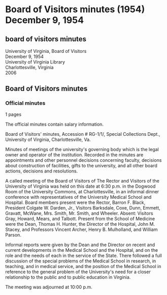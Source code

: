 <!-- llmmeta -->
<script type="application/ld+json">
{
"@context": "http://schema.org",
"@type": "Board Minutes",
"name": "Board of Visitors minutes (1954)",
"startDate": "1954-12-09T18:30:00",
"endDate": "1954-12-09T22:00:00",
"location": {
"@type": "Place",
"name": "University Commons, Dogwood Room",
"address": {
"@type": "PostalAddress",
"addressLocality": "Charlottesville",
"addressRegion": "Virginia"
}
},
"organizer": {
"@type": "Organization",
"name": "University of Virginia, Board of Visitors"
},
"keywords": "Board of Visitors, University of Virginia, Medical School, Hospital, governing body",
"description": "Minutes of a called meeting of the Board of Visitors of The Rector and Visitors of the University of Virginia, discussing developments in the Medical School and Hospital.",
"attendee": \[
{
"@type": "Person",
"name": "Barron F. Black",
"role": "Rector"
},
{
"@type": "Person",
"name": "Colgate W. Darden, Jr.",
"role": "President"
},
{
"@type": "Person",
"name": "Barksdale",
"role": "Visitor"
},
{
"@type": "Person",
"name": "Coxe",
"role": "Visitor"
},
{
"@type": "Person",
"name": "Dunn",
"role": "Visitor"
},
{
"@type": "Person",
"name": "Emmett",
"role": "Visitor"
},
{
"@type": "Person",
"name": "Gravatt",
"role": "Visitor"
},
{
"@type": "Person",
"name": "McWane",
"role": "Visitor"
},
{
"@type": "Person",
"name": "Mrs. Smith",
"role": "Visitor"
},
{
"@type": "Person",
"name": "Mr. Smith",
"role": "Visitor"
},
{
"@type": "Person",
"name": "Wheeler",
"role": "Visitor"
},
{
"@type": "Person",
"name": "Thomas H. Hunter",
"role": "Dean, School of Medicine"
},
{
"@type": "Person",
"name": "John M. Stacey",
"role": "Director, Hospital"
},
{
"@type": "Person",
"name": "Vincent Archer",
"role": "Professor"
},
{
"@type": "Person",
"name": "Henry B. Mulholland",
"role": "Professor"
},
{
"@type": "Person",
"name": "William Parson",
"role": "Professor"
}
],
"about": \[
{
"@type": "CreativeWork",
"name": "University of Virginia",
"description": "The legal owner and operator of the University, oversees appointments and decisions regarding faculty and facilities."
},
{
"@type": "Event",
"name": "Informal dinner conference",
"description": "A discussion regarding the role and needs of the Medical School and Hospital in relation to the State."
}
]
}

</script>
<!-- llmformatted -->
# Board of Visitors minutes (1954) December 9, 1954

## board of visitors minutes

University of Virginia, Board of Visitors\
December 9, 1954\
University of Virginia Library\
Charlottesville, Virginia\
2006

## Board of Visitors minutes

### Official minutes

1 pages

The official minutes contain salary information.

Board of Visitors' minutes, Accession # RG-1/1/, Special Collections Dept., University of Virginia, Charlottesville, Va.

Minutes of meetings of the university's governing body which is the legal owner and operator of the institution. Recorded in the minutes are appointments and other personnel decisions concerning faculty, decisions about construction of facilities, gifts to the university, and all other board actions, decisions and resolutions.

A called meeting of the Board of Visitors of The Rector and Visitors of the University of Virginia was held on this date at 6:30 p.m. in the Dogwood Room of the University Commons, at Charlottesville, in an informal dinner conference with representatives of the University Medical School and Hospital. Board members present were the Rector, Barron F. Black, President Colgate W. Darden, Jr., Visitors Barksdale, Coxe, Dunn, Emmett, Gravatt, McWane, Mrs. Smith, Mr. Smith, and Wheeler. Absent: Visitors Gray, Howard, Mears, and Talbott. Present from the School of Medicine were the Dean, Thomas H. Hunter, the Director of the Hospital, John M. Stacey, and Professors Vincent Archer, Henry B. Mulholland, and William Parson.

Informal reports were given by the Dean and the Director on recent and current developments in the Medical School and the Hospital, and on the role and the needs of each in the service of the State. There followed a full discussion of the special problems of the Medical School in research, in teaching, and in medical service, and the position of the Medical School in reference to the general problem of the University's need for a closer relationship to the public and to public education in Virginia.

The meeting was adjourned at 10:00 p.m.
